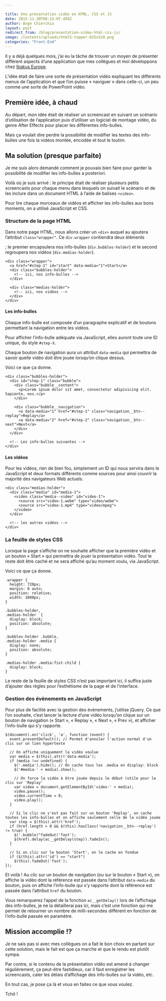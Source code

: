 ```yaml
---

title: Une présentation vidéo en HTML, CSS et JS
date: 2015-11-30T08:15:07.456Z
author: Ange Chierchia
layout: post
redirect_from: /blog/presentation-video-html-css-js/
image: /contents/uploads/html5-topper-825x510.png
categories: "Front-End"
---
```

Il y a déjà quelques mois, j&rsquo;ai eu la tâche de trouver un moyen de présenter différent aspects d&rsquo;une application que mes collègues et moi développons chez [Ibakus Europe](https://www.ibakus.com).

L&rsquo;idée était de faire une sorte de présentation vidéo expliquant les différents menus de l&rsquo;application et que l&rsquo;on puisse &laquo;&nbsp;naviguer&nbsp;&raquo; dans celle-ci, un peu comme une sorte de PowerPoint vidéo.<!--more-->

## Première idée, à chaud

Au départ, mon idée était de réaliser un screencast en suivant un scénario d&rsquo;utilisation de l&rsquo;application puis d&rsquo;utiliser un logiciel de montage vidéo, du genre After Effects pour placer les différentes info-bulles.

Mais ça voulait dire perdre la possibilité de modifier les textes des info-bulles une fois la vidéos montée, encodée et tout le toutim.

## Ma solution (presque parfaite)

Je me suis alors demandé comment je pouvais bien faire pour garder la possibilité de modifier les info-bulles a posteriori.

Voilà où je suis arrivé : le principe était de réaliser plusieurs petits screencasts pour chaque menu dans lesquels on suivait le scénario et de les inclure dans un document HTML à l&rsquo;aide de balises `<video>`.

Pour lire chaque morceaux de vidéos et afficher les info-bulles aux bons moments, on a utilisé JavaScript et CSS.

### Structure de la page HTML

Dans notre page HTML, nous allons créer un `<div>` auquel au ajoutera l&rsquo;attribut `class="wrapper"`. Ce `div.wrapper` contiendra deux éléments <div>; le premier encapsulera nos info-bulles (`div.bubbles-holder`) et le second regroupera nos vidéos (`div.medias-holder`).

    <div class="wrapper">
      <a href="#step-1" id="start" data-media="1">Start</a>
      <div class="bubbles-holder">
        <!-- ici, nos info-bulles -->
      </div>

      <div class="medias-holder">
        <!-- ici, nos vidéos -->
      </div>
    </div>

#### Les info-bulles

Chaque info-bulle est composée d&rsquo;un paragraphe explicatif et de boutons permettant la navigation entre les vidéos.
  
Pour afficher l&rsquo;info-bulle adéquate via JavaScript, elles auront toute une ID unique, du style `#step-X`.
  
Chaque bouton de navigation aura un attribut `data-media` qui permettra de savoir quelle vidéo doit être jouée lorsqu&rsquo;on clique dessus.
  
Voici ce que ça donne.

    <div class="bubbles-holder">
      <div id="step-1" class="bubble">
        <div class="bubble__content">
          <p>Lorem ipsum dolor sit amet, consectetur adipisicing elit. Sapiente, eos.</p>
        </div>

        <div class="bubble__navigation">
          <a data-media="1" href="#step-1" class="navigation__btn--replay">Replay</a>
          <a data-media="2" href="#step-2" class="navigation__btn--next">Next</a>
        </div>
      </div>

      <!-- Les info-bulles suivantes -->
    </div>

#### Les vidéos

Pour les vidéos, rien de bien fou, simplement un ID qui nous servira dans le JavaScript et deux formats différents comme sources pour ainsi couvrir la majorité des navigateurs Web actuels.

    <div class="medias-holder">
      <div class="media" id="media-1">
        <video class="media--video" id="video-1">
          <source src="video-1.webm" type="video/webm">
          <source src="video-1.mp4" type="video/mpeg">
        </video>
      </div>

      <!-- les autres vidéos -->
    </div>

### La feuille de styles CSS

Lorsque la page s&rsquo;affiche on ne souhaite afficher que la première vidéo et un bouton &laquo;&nbsp;Start&nbsp;&raquo; qui permettra de jouer la présentation vidéo. Tout le reste doit être caché et ne sera affiché qu&rsquo;au moment voulu, via JavaScript.

Voici ce que ça donne.

    .wrapper {
      height: 720px;
      margin: 0 auto;
      position: relative;
      width: 1080px;
    }

    .bubbles-holder,
    .medias-holder  {
      display: block;
      position: absolute;
    }

    .bubbles-holder .bubble,
    .medias-holder .media {
      display: none;
      position: absolute;
    }

    .medias-holder .media:fist-child {
      display: block;
    }

Le reste de la feuille de styles CSS n&rsquo;est pas important ici, il suffira juste d&rsquo;ajouter des règles pour l&rsquo;esthétisme de la page et de l&rsquo;interface.

### Gestion des évènements en JavaScript

Pour plus de facilité avec la gestion des évènements, j&rsquo;utilise jQuery. Ce que l&rsquo;on souhaite, c&rsquo;est lancer la lecture d&rsquo;une vidéo lorsqu&rsquo;on clique sur un bouton de navigation (&laquo;&nbsp;Start&nbsp;&raquo;, &laquo;&nbsp;Replay&nbsp;&raquo;, &laquo;&nbsp;Next&nbsp;&raquo;, &laquo;&nbsp;Prev&nbsp;&raquo;), et afficher l&rsquo;info-bulle qui s&rsquo;y rapporte.

    $(document).on('click', 'a', function (event) {
      event.preventDefault(); // Permet d'annuler l'action normal d'un clic sur un lien hypertexte

      // On affiche uniquement la vidéo voulue  
      var media = $(this).attr('data-media');
      if (media !== undefined) {
        $('.media').hide(); // On cache tous les .media en display: block
        $('#media-' + media).show();
        
        // On force la vidéo à être jouée depuis le début (utile pour le clic sur 'Replay'
        var video = document.getElementById('video-' + media);
        video.pause();
        video.currentTime = 0;
        video.play();
      }

      // Si le clic ne s'est pas fait sur un bouton 'Replay', on cache toutes les info-bulles et on affiche seulement celle de la vidéo jouée
      var step = $(this).attr('href');
      if (href.length > 0 && $(this).hasClass('navigation__btn--replay') != true) {
        $('.bubble)"fadeOut('fast');
        $(href).delay(ac__getDelay(step)).fadeIn();
      }

      // Si on clic sur le bouton 'Start', on le cache en fondue
      if ($(this).attr('id') == "start")
        $(this).fadeOut('fast');
    });

Et voilà ! Au clic sur un bouton de navigation (ou sur le bouton &laquo;&nbsp;Start&nbsp;&raquo;), on affiche la vidéo dont la référence est passée dans l&rsquo;attribut `data-media` du bouton, puis on affiche l&rsquo;info-bulle qui s&rsquo;y rapporte dont la référence est passée dans l&rsquo;attribut `href` du bouton.

Vous remarquerez l&rsquo;appel de la fonction `ac__getDelay()` lors de l&rsquo;affichage des info-bulles, je ne la détaillerai pas ici, mais c&rsquo;est une fonction qui me permet de retourner un nombre de milli-secondes différent en fonction de l&rsquo;info-bulle passée en paramètre.

## Mission accomplie !?

Je ne sais pas si avec mes collègues on a fait le bon choix en partant sur cette solution, mais le fait est que ça marche et que le rendu est plutôt sympa.

Par contre, si le contenu de la présentation vidéo est amené à changer régulièrement, ça peut-être fastidieux, car il faut enregistrer les screencasts, caler les délais d&rsquo;affichage des info-bulles sur la vidéo, etc.

En tout cas, je pose ça là et vous en faites ce que vous voulez.

Tchô !